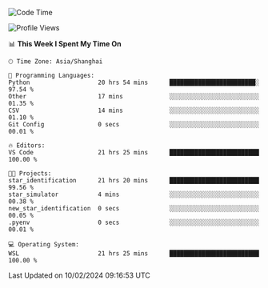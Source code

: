 <!--START_SECTION:waka-->
![Code Time](http://img.shields.io/badge/Code%20Time-1%2C514%20hrs%2021%20mins-blue)

![Profile Views](http://img.shields.io/badge/Profile%20Views-0-blue)

📊 **This Week I Spent My Time On** 

```text
🕑︎ Time Zone: Asia/Shanghai

💬 Programming Languages: 
Python                   20 hrs 54 mins      ████████████████████████░   97.54 % 
Other                    17 mins             ░░░░░░░░░░░░░░░░░░░░░░░░░   01.35 % 
CSV                      14 mins             ░░░░░░░░░░░░░░░░░░░░░░░░░   01.10 % 
Git Config               0 secs              ░░░░░░░░░░░░░░░░░░░░░░░░░   00.01 % 

🔥 Editors: 
VS Code                  21 hrs 25 mins      █████████████████████████   100.00 % 

🐱‍💻 Projects: 
star_identification      21 hrs 20 mins      █████████████████████████   99.56 % 
star_simulator           4 mins              ░░░░░░░░░░░░░░░░░░░░░░░░░   00.38 % 
new_star_identification  0 secs              ░░░░░░░░░░░░░░░░░░░░░░░░░   00.05 % 
.pyenv                   0 secs              ░░░░░░░░░░░░░░░░░░░░░░░░░   00.01 % 

💻 Operating System: 
WSL                      21 hrs 25 mins      █████████████████████████   100.00 % 
```


 Last Updated on 10/02/2024 09:16:53 UTC
<!--END_SECTION:waka-->